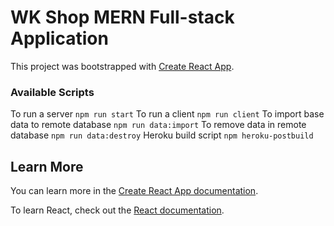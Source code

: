 # WK Shop MERN Full-stack Application

This project was bootstrapped with [Create React App](https://github.com/facebook/create-react-app).

### Available Scripts

To run a server `npm run start`
To run a client `npm run client`
To import base data to remote database `npm run data:import`
To remove data in remote database `npm run data:destroy`
Heroku build script `npm heroku-postbuild`

## Learn More

You can learn more in the [Create React App documentation](https://facebook.github.io/create-react-app/docs/getting-started).

To learn React, check out the [React documentation](https://reactjs.org/).

